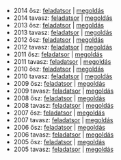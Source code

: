  - 2014 ősz: [feladatsor](http://dload.oktatas.educatio.hu/erettsegi/feladatok_2014osz_kozep/k_tort_14okt_fl.pdf) | [megoldás](http://dload.oktatas.educatio.hu/erettsegi/feladatok_2014osz_kozep/k_tort_14okt_ut.pdf)
 - 2014 tavasz: [feladatsor](http://dload.oktatas.educatio.hu/erettsegi/feladatok_2014tavasz_kozep/k_tort_14maj_fl.pdf) | [megoldás](http://dload.oktatas.educatio.hu/erettsegi/feladatok_2014tavasz_kozep/k_tort_14maj_ut.pdf)
 - 2013 ősz: [feladatsor](http://dload.oktatas.educatio.hu/erettsegi/feladatok_2013osz_kozep/k_tort_13okt_fl.pdf) | [megoldás](http://dload.oktatas.educatio.hu/erettsegi/feladatok_2013osz_kozep/k_tort_13okt_ut.pdf)
 - 2013 tavasz: [feladatsor](http://dload.oktatas.educatio.hu/erettsegi/feladatok_2013tavasz_kozep/k_tort_13maj_fl.pdf) | [megoldás](http://dload.oktatas.educatio.hu/erettsegi/feladatok_2013tavasz_kozep/k_tort_13maj_ut.pdf)
 - 2012 ősz: [feladatsor](http://dload.oktatas.educatio.hu/erettsegi/feladatok_kozep_2012osz/k_tort_12okt_fl.pdf) | [megoldás](http://dload.oktatas.educatio.hu/erettsegi/feladatok_kozep_2012osz/k_tort_12okt_ut.pdf)
 - 2012 tavasz: [feladatsor](http://www.oktatas.hu/pub_bin/dload/kozoktatas/erettsegi/feladatok2012tavasz/kozep/k_tort_12maj_fl.pdf) | [megoldás](http://www.oktatas.hu/pub_bin/dload/kozoktatas/erettsegi/feladatok2012tavasz/kozep/k_tort_12maj_ut.pdf)
 - 2011 ősz: [feladatsor](http://dload.oktatas.educatio.hu/erettsegi/feladatok2011osz/kozep/k_tort_11okt_fl.pdf) | [megoldás](http://dload.oktatas.educatio.hu/erettsegi/feladatok2011osz/kozep/k_tort_11okt_ut.pdf)
 - 2011 tavasz: [feladatsor](http://www.oktatas.hu/pub_bin/dload/kozoktatas/erettsegi/feladatok2011tavasz/k_tort_11maj_fl.pdf) | [megoldás](http://www.oktatas.hu/pub_bin/dload/kozoktatas/erettsegi/feladatok2011tavasz/k_tort_11maj_ut.pdf)
 - 2010 ősz: [feladatsor](http://www.oktatas.hu/pub_bin/dload/kozoktatas/erettsegi/feladatok2010osz/k_tort_10okt_fl.pdf) | [megoldás](http://www.oktatas.hu/pub_bin/dload/kozoktatas/erettsegi/feladatok2010osz/k_tort_10okt_ut.pdf)
 - 2010 tavasz: [feladatsor](http://www.oktatas.hu/pub_bin/dload/kozoktatas/erettsegi/feladatok2010tavasz/k_tort_10maj_fl.pdf) | [megoldás](http://www.oktatas.hu/pub_bin/dload/kozoktatas/erettsegi/feladatok2010tavasz/k_tort_10maj_ut.pdf)
 - 2009 ősz: [feladatsor](http://www.oktatas.hu/pub_bin/dload/kozoktatas/erettsegi/feladatok2009osz/k_tort_09okt_fl.pdf) | [megoldás](http://www.oktatas.hu/pub_bin/dload/kozoktatas/erettsegi/feladatok2009osz/k_tort_09okt_ut.pdf)
 - 2009 tavasz: [feladatsor](http://www.oktatas.hu/pub_bin/dload/kozoktatas/erettsegi/feladatok2009tavasz/k_tort_09maj_fl.pdf) | [megoldás](http://www.oktatas.hu/pub_bin/dload/kozoktatas/erettsegi/feladatok2009tavasz/k_tort_09maj_ut.pdf)
 - 2008 ősz: [feladatsor](http://www.oktatas.hu/pub_bin/dload/kozoktatas/erettsegi/feladatok2008osz/k_tort_08okt_fl.pdf) | [megoldás](http://www.oktatas.hu/pub_bin/dload/kozoktatas/erettsegi/feladatok2008osz/k_tort_08okt_ut.pdf)
 - 2008 tavasz: [feladatsor](http://www.oktatas.hu/pub_bin/dload/kozoktatas/erettsegi/feladatok2008tavasz/k_tort_08maj_fl.pdf) | [megoldás](http://www.oktatas.hu/pub_bin/dload/kozoktatas/erettsegi/feladatok2008tavasz/k_tort_08maj_ut.pdf)
 - 2007 ősz: [feladatsor](http://www.oktatas.hu/pub_bin/dload/kozoktatas/erettsegi/feladatok2007osz/k_tort_07okt_fl.pdf) | [megoldás](http://www.oktatas.hu/pub_bin/dload/kozoktatas/erettsegi/feladatok2007osz/k_tort_07okt_ut.pdf)
 - 2007 tavasz: [feladatsor](http://www.oktatas.hu/pub_bin/dload/kozoktatas/erettsegi/feladatok2007tavasz/k_tort_07maj_fl.pdf) | [megoldás](http://www.oktatas.hu/pub_bin/dload/kozoktatas/erettsegi/feladatok2007tavasz/k_tort_07maj_ut.pdf)
 - 2006 ősz: [feladatsor](http://dload.oktatas.educatio.hu/erettsegi/feladatok2006osz/kozep/k_tort_06okt_fl.pdf) | [megoldás](http://dload.oktatas.educatio.hu/erettsegi/feladatok2006osz/kozep/k_tort_06okt_ut.pdf)
 - 2006 tavasz: [feladatsor](http://dload.oktatas.educatio.hu/erettsegi/feladatok2006tavasz/kozep/k_tort_06maj_fl.pdf) | [megoldás](http://dload.oktatas.educatio.hu/erettsegi/feladatok2006tavasz/kozep/k_tort_06maj_ut.pdf)
 - 2005 ősz: [feladatsor](http://dload.oktatas.educatio.hu/erettsegi/feladatok2005osz/kozep/k_tort_05okt_fl.pdf) | [megoldás](http://dload.oktatas.educatio.hu/erettsegi/feladatok2005osz/kozep/k_tort_05okt_ut.pdf)
 - 2005 tavasz: [feladatsor](http://dload.oktatas.educatio.hu/erettsegi/feladatok2005tavasz/kozep/k_tort_fl.pdf) | [megoldás](http://dload.oktatas.educatio.hu/erettsegi/feladatok2005tavasz/kozep/k_tort_ut.pdf)
